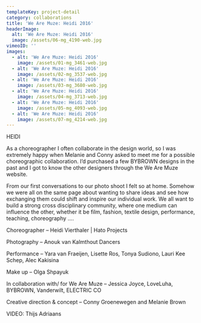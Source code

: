 ```yaml
---
templateKey: project-detail
category: collaborations
title: 'We Are Muze: Heidi 2016'
headerImage:
  alt: 'We Are Muze: Heidi 2016'
  image: /assets/06-mg_4190-web.jpg
vimeoID: ''
images:
  - alt: 'We Are Muze: Heidi 2016'
    image: /assets/01-mg_3461-web.jpg
  - alt: 'We Are Muze: Heidi 2016'
    image: /assets/02-mg_3537-web.jpg
  - alt: 'We Are Muze: Heidi 2016'
    image: /assets/03-mg_3680-web.jpg
  - alt: 'We Are Muze: Heidi 2016'
    image: /assets/04-mg_3713-web.jpg
  - alt: 'We Are Muze: Heidi 2016'
    image: /assets/05-mg_4093-web.jpg
  - alt: 'We Are Muze: Heidi 2016'
    image: /assets/07-mg_4214-web.jpg
---
```


HEIDI

As a choreographer I often collaborate in the design world, so I was extremely happy when Melanie and Conny asked to meet me for a possible choreographic collaboration. I’d purchased a few BYBROWN designs in the past and I got to know the other designers through the We Are Muze website.

From our first conversations to our photo shoot I felt so at home. Somehow we were all on the same page about wanting to share ideas and see how exchanging them could shift and inspire our individual work. We all want to build a strong cross disciplinary community, where one medium can influence the other, whether it be film, fashion, textile design, performance, teaching, choreography ….

Choreographer – Heidi Vierthaler | Hato Projects

Photography – Anouk van Kalmthout Dancers

Performance – Yara van Fraeijen, Lisette Ros, Tonya Sudiono, Lauri Kee Schep, Alec Kakisina

Make up – Olga Shpayuk

In collaboration with/ for We Are Muze – Jessica Joyce, LoveLuha, BYBROWN, Vanderwilt, ELECTRIC CO

Creative direction & concept – Conny Groenewegen and Melanie Brown

VIDEO: Thijs Adriaans
